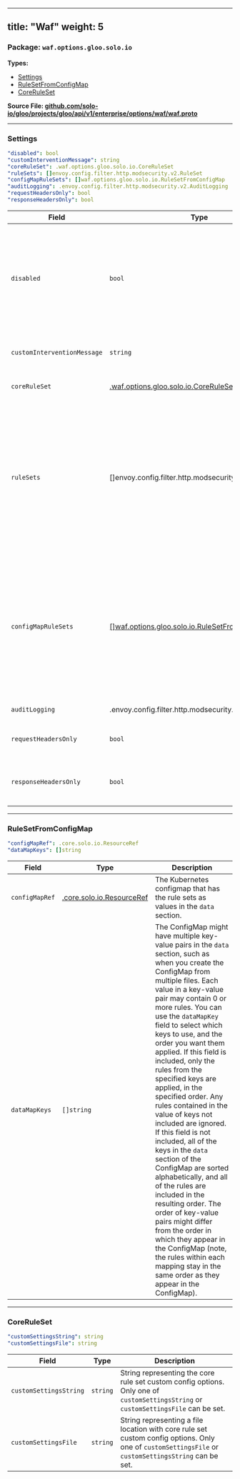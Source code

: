 
---
title: "Waf"
weight: 5
---

<!-- Code generated by solo-kit. DO NOT EDIT. -->


### Package: `waf.options.gloo.solo.io` 
**Types:**


- [Settings](#settings-5)
- [RuleSetFromConfigMap](#rulesetfromconfigmap)
- [CoreRuleSet](#coreruleset)
  



**Source File: [github.com/solo-io/gloo/projects/gloo/api/v1/enterprise/options/waf/waf.proto](https://github.com/solo-io/gloo/blob/main/projects/gloo/api/v1/enterprise/options/waf/waf.proto)**





---
### Settings



```yaml
"disabled": bool
"customInterventionMessage": string
"coreRuleSet": .waf.options.gloo.solo.io.CoreRuleSet
"ruleSets": []envoy.config.filter.http.modsecurity.v2.RuleSet
"configMapRuleSets": []waf.options.gloo.solo.io.RuleSetFromConfigMap
"auditLogging": .envoy.config.filter.http.modsecurity.v2.AuditLogging
"requestHeadersOnly": bool
"responseHeadersOnly": bool

```

| Field | Type | Description |
| ----- | ---- | ----------- | 
| `disabled` | `bool` | Disable waf on this resource (if omitted defaults to false). If a route/virtual host is configured with WAF, you must explicitly disable its WAF, i.e., it will not inherit the disabled status of its parent. |
| `customInterventionMessage` | `string` | Custom massage to display if an intervention occurs. |
| `coreRuleSet` | [.waf.options.gloo.solo.io.CoreRuleSet](../waf.proto.sk/#coreruleset) | Add OWASP core rule set if nil will not be added. |
| `ruleSets` | []envoy.config.filter.http.modsecurity.v2.RuleSet | Custom rule sets to add. Any subsequent changes to the rules in these files are not automatically updated. To update rules from files, version and update the file name. If you want dynamically updated rules, use the `configMapRuleSets` option instead. |
| `configMapRuleSets` | [[]waf.options.gloo.solo.io.RuleSetFromConfigMap](../waf.proto.sk/#rulesetfromconfigmap) | Kubernetes configmaps with the rule sets that you want to use. The rules must be in the value of the key-value mappings in the `data` field of the configmap. Subsequent updates to the configmap values are dynamically updated in the configuration. |
| `auditLogging` | .envoy.config.filter.http.modsecurity.v2.AuditLogging | Audit Log settings. |
| `requestHeadersOnly` | `bool` | Only process request headers, not buffering the request body. |
| `responseHeadersOnly` | `bool` | Only process response headers, not buffering the response body. |




---
### RuleSetFromConfigMap



```yaml
"configMapRef": .core.solo.io.ResourceRef
"dataMapKeys": []string

```

| Field | Type | Description |
| ----- | ---- | ----------- | 
| `configMapRef` | [.core.solo.io.ResourceRef](../../../../../../../../../solo-kit/api/v1/ref.proto.sk/#resourceref) | The Kubernetes configmap that has the rule sets as values in the `data` section. |
| `dataMapKeys` | `[]string` | The ConfigMap might have multiple key-value pairs in the `data` section, such as when you create the ConfigMap from multiple files. Each value in a key-value pair may contain 0 or more rules. You can use the `dataMapKey` field to select which keys to use, and the order you want them applied. If this field is included, only the rules from the specified keys are applied, in the specified order. Any rules contained in the value of keys not included are ignored. If this field is not included, all of the keys in the `data` section of the ConfigMap are sorted alphabetically, and all of the rules are included in the resulting order. The order of key-value pairs might differ from the order in which they appear in the ConfigMap (note, the rules within each mapping stay in the same order as they appear in the ConfigMap). |




---
### CoreRuleSet



```yaml
"customSettingsString": string
"customSettingsFile": string

```

| Field | Type | Description |
| ----- | ---- | ----------- | 
| `customSettingsString` | `string` | String representing the core rule set custom config options. Only one of `customSettingsString` or `customSettingsFile` can be set. |
| `customSettingsFile` | `string` | String representing a file location with core rule set custom config options. Only one of `customSettingsFile` or `customSettingsString` can be set. |





<!-- Start of HubSpot Embed Code -->
<script type="text/javascript" id="hs-script-loader" async defer src="//js.hs-scripts.com/5130874.js"></script>
<!-- End of HubSpot Embed Code -->
